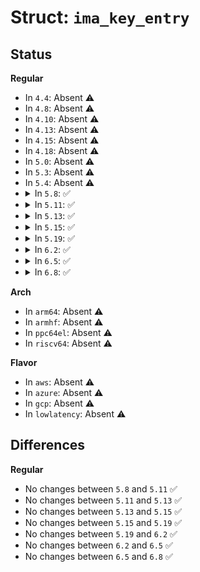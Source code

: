 # Struct: <code>ima_key_entry</code>

## Status
<b>Regular</b>
<ul>
<li>
In <code>4.4</code>: Absent ⚠️
</li>
<li>
In <code>4.8</code>: Absent ⚠️
</li>
<li>
In <code>4.10</code>: Absent ⚠️
</li>
<li>
In <code>4.13</code>: Absent ⚠️
</li>
<li>
In <code>4.15</code>: Absent ⚠️
</li>
<li>
In <code>4.18</code>: Absent ⚠️
</li>
<li>
In <code>5.0</code>: Absent ⚠️
</li>
<li>
In <code>5.3</code>: Absent ⚠️
</li>
<li>
In <code>5.4</code>: Absent ⚠️
</li>
<li>
<details>
<summary>In <code>5.8</code>: ✅</summary>

```c
struct ima_key_entry {
    struct list_head list;
    void *payload;
    size_t payload_len;
    char *keyring_name;
};
```
</details>
</li>
<li>
<details>
<summary>In <code>5.11</code>: ✅</summary>

```c
struct ima_key_entry {
    struct list_head list;
    void *payload;
    size_t payload_len;
    char *keyring_name;
};
```
</details>
</li>
<li>
<details>
<summary>In <code>5.13</code>: ✅</summary>

```c
struct ima_key_entry {
    struct list_head list;
    void *payload;
    size_t payload_len;
    char *keyring_name;
};
```
</details>
</li>
<li>
<details>
<summary>In <code>5.15</code>: ✅</summary>

```c
struct ima_key_entry {
    struct list_head list;
    void *payload;
    size_t payload_len;
    char *keyring_name;
};
```
</details>
</li>
<li>
<details>
<summary>In <code>5.19</code>: ✅</summary>

```c
struct ima_key_entry {
    struct list_head list;
    void *payload;
    size_t payload_len;
    char *keyring_name;
};
```
</details>
</li>
<li>
<details>
<summary>In <code>6.2</code>: ✅</summary>

```c
struct ima_key_entry {
    struct list_head list;
    void *payload;
    size_t payload_len;
    char *keyring_name;
};
```
</details>
</li>
<li>
<details>
<summary>In <code>6.5</code>: ✅</summary>

```c
struct ima_key_entry {
    struct list_head list;
    void *payload;
    size_t payload_len;
    char *keyring_name;
};
```
</details>
</li>
<li>
<details>
<summary>In <code>6.8</code>: ✅</summary>

```c
struct ima_key_entry {
    struct list_head list;
    void *payload;
    size_t payload_len;
    char *keyring_name;
};
```
</details>
</li>
</ul>
<b>Arch</b>
<ul>
<li>
In <code>arm64</code>: Absent ⚠️
</li>
<li>
In <code>armhf</code>: Absent ⚠️
</li>
<li>
In <code>ppc64el</code>: Absent ⚠️
</li>
<li>
In <code>riscv64</code>: Absent ⚠️
</li>
</ul>
<b>Flavor</b>
<ul>
<li>
In <code>aws</code>: Absent ⚠️
</li>
<li>
In <code>azure</code>: Absent ⚠️
</li>
<li>
In <code>gcp</code>: Absent ⚠️
</li>
<li>
In <code>lowlatency</code>: Absent ⚠️
</li>
</ul>

## Differences
<b>Regular</b>
<ul>
<li>
No changes between <code>5.8</code> and <code>5.11</code> ✅
</li>
<li>
No changes between <code>5.11</code> and <code>5.13</code> ✅
</li>
<li>
No changes between <code>5.13</code> and <code>5.15</code> ✅
</li>
<li>
No changes between <code>5.15</code> and <code>5.19</code> ✅
</li>
<li>
No changes between <code>5.19</code> and <code>6.2</code> ✅
</li>
<li>
No changes between <code>6.2</code> and <code>6.5</code> ✅
</li>
<li>
No changes between <code>6.5</code> and <code>6.8</code> ✅
</li>
</ul>
